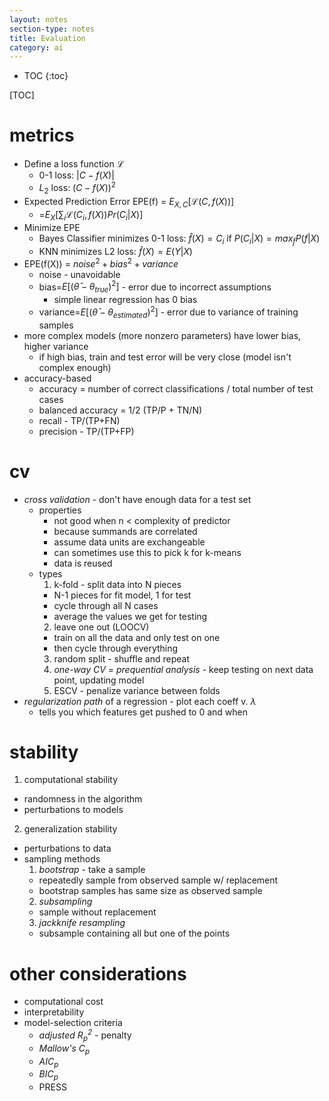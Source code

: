 ```yaml
---
layout: notes
section-type: notes
title: Evaluation
category: ai
---
```

* TOC
{:toc}

[TOC]


# metrics
- Define a loss function $\mathcal{L}$
  - 0-1 loss: $\vert C-f(X)\vert$ 
  - $L_2$ loss: $(C-f(X))^2$
- Expected Prediction Error EPE(f) = $E_{X,C} [\mathcal{L}(C,f(X))]$
  - =$E_{X}\left[ \sum_i \mathcal{L}(C_i,f(X)) Pr(C_i\vert X) \right]$
- Minimize EPE
  - Bayes Classifier minimizes 0-1 loss: $\hat{f}(X)=C_i$ if $P(C_i\vert X)=max_f P(f\vert X)$
  - KNN minimizes L2 loss: $\hat{f}(X)=E(Y\vert X)$ 
- EPE(f(X)) = $noise^2+bias^2+variance$
  - noise - unavoidable
  - bias=$E[(\bar{\theta}-\theta_{true})^2]$ - error due to incorrect assumptions
    - simple linear regression has 0 bias
  - variance=$E[(\bar{\theta}-\theta_{estimated})^2]$ - error due to variance of training samples
- more complex models (more nonzero parameters) have lower bias, higher variance
  - if high bias, train and test error will be very close (model isn't complex enough)
- accuracy-based
  - accuracy = number of correct classifications / total number of test cases
  - balanced accuracy = 1/2 (TP/P + TN/N)
  - recall - TP/(TP+FN)
  - precision - TP/(TP+FP)

# cv
- *cross validation* - don't have enough data for a test set
  - properties
    - not good when n < complexity of predictor
    - because summands are correlated
    - assume data units are exchangeable
    - can sometimes use this to pick k for k-means
    - data is reused
  - types
    1. k-fold - split data into N pieces
      - N-1 pieces for fit model, 1 for test
      - cycle through all N cases
      - average the values we get for testing
    2. leave one out (LOOCV)
      - train on all the data and only test on one
      - then cycle through everything
    3. random split - shuffle and repeat
    4. *one-way CV* = *prequential analysis* - keep testing on next data point, updating model
    5. ESCV - penalize variance between folds
- *regularization path* of a regression - plot each coeff v. $\lambda$
  - tells you which features get pushed to 0 and when

# stability
1. computational stability
  - randomness in the algorithm
  - perturbations to models
2. generalization stability
  - perturbations to data
  - sampling methods
    1. *bootstrap* - take a sample
      - repeatedly sample from observed sample w/ replacement
      - bootstrap samples has same size as observed sample
    2. *subsampling*
      - sample without replacement
    3. *jackknife resampling*
      - subsample containing all but one of the points

# other considerations

- computational cost
- interpretability
- model-selection criteria
  - *adjusted $R^2_p$* - penalty 
  - *Mallow's $C_p$*
  - *$AIC_p$*
  - *$BIC_p$*
  - PRESS